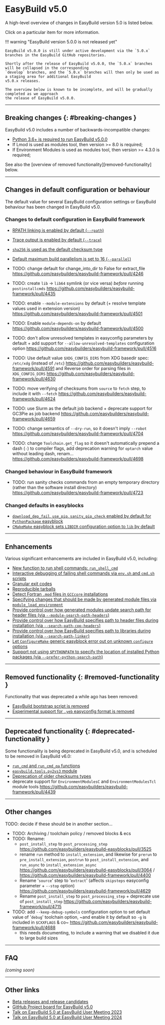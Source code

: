 # EasyBuild v5.0

A high-level overview of changes in EasyBuild version 5.0 is listed below.

Click on a particular item for more information.

!!! warning "EasyBuild version 5.0.0 is not released yet"

    EasyBuild v5.0.0 is still under active development via the `5.0.x` branches in the EasyBuild GitHub repositories.

    Shortly after the release of EasyBuild v5.0.0, the `5.0.x` branches will be collapsed in the corresponding
    `develop` branches, and the `5.0.x` branches will then only be used as a staging area for additional EasyBuild
    v5.0.x releases.

    The overview below is known to be incomplete, and will be gradually completed as we approach
    the release of EasyBuild v5.0.0.

---

## Breaking changes {: #breaking-changes }

EasyBuild v5.0 includes a number of backwards-incompatible changes:

- [Python 3.6+ is required to run EasyBuild v5.0.0](python36-required.md)
- If Lmod is used as modules tool, then version >= 8.0 is required;
- If Environment Modules is used as modules tool, then version >= 4.3.0 is required;

See also the [overview of removed functionality][removed-functionality] below.


---

## Changes in default configuration or behaviour

The default value for several EasyBuild configuration settings or EasyBuild behaviour has been changed in EasyBuild v5.0.

### Changes to default configuration in EasyBuild framework

- [RPATH linking is enabled by default (`--rpath`)](changes-in-default-configuration.md#rpath)
- [Trace output is enabled by default (`--trace`)](changes-in-default-configuration.md#trace)
- [`sha256` is used as the default checksum type](changes-in-default-configuration.md#sha256)
- [Default maximum build parallelism is set to 16 (`--parallel`)](changes-in-default-configuration.md#parallel-16)

- TODO: change default for change_into_dir to False for extract_file <https://github.com/easybuilders/easybuild-framework/pull/4246>
- TODO: create `lib` -> `lib64` symlink (or vice versa) *before* running `postinstallcmds` <https://github.com/easybuilders/easybuild-framework/pull/4435>
- TODO: enable `--module-extensions` by default (+ resolve template values used in extension version) <https://github.com/easybuilders/easybuild-framework/pull/4501>
- TODO: Enable `module-depends-on` by default <https://github.com/easybuilders/easybuild-framework/pull/4500>
- TODO: don't allow unresolved templates in easyconfig parameters by default + add support for `--allow-unresolved-templates` configuration option <https://github.com/easybuilders/easybuild-framework/pull/4516>
- TODO: Use default value `$XDG_CONFIG_DIRS` from XDG basedir spec: `/etc/xdg` (instead of `/etc`) <https://github.com/easybuilders/easybuild-framework/pull/4591> and Reverse order for parsing files in `XDG_CONFIG_DIRS` <https://github.com/easybuilders/easybuild-framework/pull/4630>
- TODO: move verifying of checksums from `source` to `fetch` step, to include it with `--fetch` <https://github.com/easybuilders/easybuild-framework/pull/4624>
- TODO: use Slurm as the default job backend + deprecate support for GC3Pie as job backend <https://github.com/easybuilders/easybuild-framework/pull/4659>
- TODO: change semantics of `--dry-run`, so it doesn't imply `--robot` <https://github.com/easybuilders/easybuild-framework/pull/4704>
- TODO: change `Toolchain.get_flag` so it doesn't automatically prepend a dash (`-`) to compiler flags, add deprecation warning for `optarch` value without leading dash, renam... <https://github.com/easybuilders/easybuild-framework/pull/4698>

### Changed behaviour in EasyBuild framework

- TODO: run sanity checks commands from an empty temporary directory (rather than the software install directory) <https://github.com/easybuilders/easybuild-framework/pull/4723>

### Changed defaults in easyblocks

- [`download_dep_fail`, `use_pip`, `sanity_pip_check` enabled by default for `PythonPackage` easyblock](changes-in-default-configuration.md#python-pkgs-defaults)
- [`CMakeMake` easyblock sets `LIBDIR` configuration option to `lib` by default](changes-in-default-configuration.md#cmakemake-libdir)




---

## Enhancements

Various significant enhancements are included in EasyBuild v5.0, including:

- [New function to run shell commands: `run_shell_cmd`](run_shell_cmd.md)
- [Interactive debugging of failing shell commands via `env.sh` and `cmd.sh` scripts](../interactive-debugging-failing-shell-commands.md)
- [Granular exit codes](enhancements.md#granular-exit-codes)
- [Reproducible tarballs](enhancements.md#reproducible-tarballs)
- [Detect Fortran `.mod` files in `GCCcore` installations](enhancements.md#mod-files)
- [Specifying changes that should be made by generated module files via `module_load_environment`](../implementing-easyblocks.md#module_load_environment)
- [Provide control over how generated modules update search path for header files (via `--module-search-path-headers`)](enhancements.md#module-search-path-headers)
- [Provide control over how EasyBuild specifies path to header files during installation (via `--search-path-cpp-headers`)](enhancements.md#search-path-cpp-headers)
- [Provide control over how EasyBuild specifies path to libraries during installation (via `--search-path-linker`)](enhancements.md#search-path-linker)
- [Let `ConfigureMake` generic easyblock error out on unknown `configure` options](enhancements.md#configuremake-unknown-configure-options)
- [Support not using `$PYTHONPATH` to specify the location of installed Python packages (via `--prefer-python-search-path`)](enhancements.md#PYTHONPATH-vs-EBPYTHONPREFIXES)
 

---

## Removed functionality {: #removed-functionality }

Functionality that was deprecated a while ago has been removed:

- [EasyBuild bootstrap script is removed](removed-functionality.md#bootstrap_script) 
- [Experimental support for `.yeb` easyconfig format is removed](removed-functionality.md#yeb)


---

## Deprecated functionality {: #deprecated-functionality }

Some functionality is being deprecated in EasyBuild v5.0, and is scheduled to be removed in EasyBuild v6.0:

- [`run_cmd` and `run_cmd_qa` functions](deprecated-functionality.md#run_cmd)
- [`easybuild.tools.py2vs3` module](deprecated-functionality.md#py2vs3)
- [Deprecation of older checksums types](deprecated-functionality.md#checksums)
- deprecate support for `EnvironmentModulesC` and `EnvironmentModulesTcl` module tools <https://github.com/easybuilders/easybuild-framework/pull/4439>

---

## Other changes

TODO: decide if these should be in another section...

- TODO: Archiving / toolchain policy / removed blocks & ecs
- TODO: Rename:
   - `post_install_step` to `post_processing_step` <https://github.com/easybuilders/easybuild-easyblocks/pull/3525>
   - rename `run` method to `install_extension`, and likewise for `prerun` to `pre_install_extension`, `postrun` to `post_install_extension`, and `run_async` to `install_extension_async` <https://github.com/easybuilders/easybuild-easyblocks/pull/3064> / <https://github.com/easybuilders/easybuild-framework/pull/4400>
   - Rename '`source`' step to '`extract`' (affects `skipsteps` easyconfig parameter + `--stop` option) <https://github.com/easybuilders/easybuild-framework/pull/4629>
   - Rename `post_install_step` to `post_processing_step` + deprecate use of `post_install_step` <https://github.com/easybuilders/easybuild-framework/pull/4715>
- TODO: add `--keep-debug-symbols` configuration option to set default value of '`debug`' toolchain option, ~and enable it by default so `-g` is included in `$CXXFLAGS` & co~ <https://github.com/easybuilders/easybuild-framework/pull/4688>
   - this needs documenting, to include a warning that we disabled it due to large build sizes

---

## FAQ

*(coming soon)*


---

## Other links

- [Beta releases and release candidates](release-candidates.md)
- [GitHub Project board for EasyBuild v5.0](https://github.com/orgs/easybuilders/projects/18)
- [Talk on EasyBuild 5.0 at EasyBuild User Meeting 2023](https://easybuild.io/eum23/#easybuild5)
- [Talk on EasyBuild 5.0 at EasyBuild User Meeting 2024](https://easybuild.io/eum24/#eb5)
